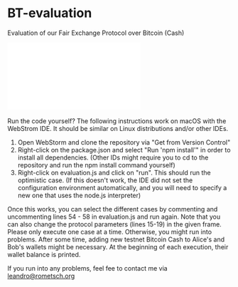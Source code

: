 # BT-evaluation
Evaluation of our Fair Exchange Protocol over Bitcoin (Cash)

![Scenarios visualized](./graphics/transaction_flow.pdf)

Run the code yourself? 
The following instructions work on macOS with the WebStrom IDE. It should be similar on Linux distributions and/or other IDEs.

1. Open WebStorm and clone the repository via "Get from Version Control" 
2. Right-click on the package.json and select "Run 'npm install'" in order to install all dependencies. (Other IDs might require you to cd to the repository and run the npm install command yourself)
3. Right-click on evaluation.js and click on "run". This should run the optimistic case. (If this doesn't work, the IDE did not set the configuration environment automatically, and you will need to specify a new one that uses the node.js interpreter)

Once this works, you can select the different cases by commenting and uncommenting lines 54 - 58 in evaluation.js and run again. Note that you can also change the protocol parameters (lines 15-19) in the given frame. Please only execute one case at a time. Otherwise, you might run into problems. After some time, adding new testnet Bitcoin Cash to Alice's and Bob's wallets might be necessary. At the beginning of each execution, their wallet balance is printed.

If you run into any problems, feel fee to contact me via leandro@rometsch.org
